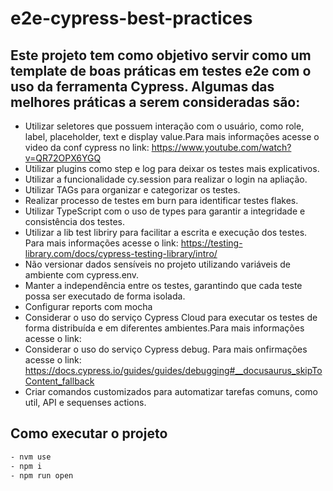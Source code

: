 # e2e-cypress-best-practices
## Este projeto tem como objetivo servir como um template de boas práticas em testes e2e com o uso da ferramenta Cypress. Algumas das melhores práticas a serem consideradas são:

- Utilizar seletores que possuem interação com o usuário, como role, label, placeholder, text e display value.Para mais informações acesse o video da conf cypress no link: https://www.youtube.com/watch?v=QR72OPX6YGQ
- Utilizar plugins como step e log para deixar os testes mais explicativos.
- Utilizar a funcionalidade cy.session para realizar o login na apliação.
- Utilizar TAGs para organizar e categorizar os testes.
- Realizar processo de testes em burn para identificar testes flakes.
- Utilizar TypeScript com o uso de types para garantir a integridade e consistência dos testes.
- Utilizar a lib test libriry para facilitar a escrita e execução dos testes. Para mais informações acesse o link:  https://testing-library.com/docs/cypress-testing-library/intro/
- Não versionar dados sensíveis no projeto utilizando variáveis de ambiente com cypress.env.
- Manter a independência entre os testes, garantindo que cada teste possa ser executado de forma isolada.
- Configurar reports com mocha
- Considerar o uso do serviço Cypress Cloud para executar os testes de forma distribuída e em diferentes ambientes.Para mais informações acesse o link:
- Considerar o uso do serviço Cypress debug. Para mais onfirmações acesse o link: https://docs.cypress.io/guides/guides/debugging#__docusaurus_skipToContent_fallback
- Criar comandos customizados para automatizar tarefas comuns, como util, API e sequenses actions.

## Como executar o projeto
```bash
- nvm use
- npm i
- npm run open
```
